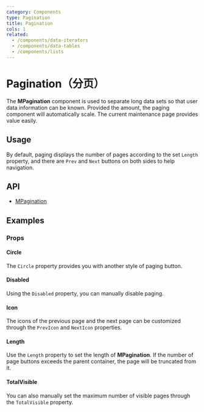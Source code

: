 ```yaml
---
category: Components
type: Pagination
title: Pagination
cols: 1
related:
  - /components/data-iterators
  - /components/data-tables
  - /components/lists
---
```


# Pagination（分页）

The **MPagination** component is used to separate long data sets so that user data information can be known. Provided the amount, the paging component will automatically scale. The current maintenance page provides value easily.

## Usage

By default, paging displays the number of pages according to the set `Length` property, and there are `Prev` and `Next` buttons on both sides to help navigation.

<pagination-usage></pagination-usage>

## API

- [MPagination](/api/MPagination)

## Examples

### Props

#### Circle

The `Circle` property provides you with another style of paging button.

<example file="" />

#### Disabled

Using the `Disabled` property, you can manually disable paging.

<example file="" />

#### Icon

The icons of the previous page and the next page can be customized through the `PrevIcon` and `NextIcon` properties.

<example file="" />

#### Length

Use the `Length` property to set the length of **MPagination**. If the number of page buttons exceeds the parent container, the page will be truncated from it.

<example file="" />

#### TotalVisible

You can also manually set the maximum number of visible pages through the `TotalVisible` property.

<example file="" />